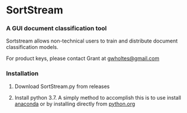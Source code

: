 # SortStream
### A GUI document classification tool

Sortstream allows non-technical users to train and distribute document classification models.

For product keys, please contact Grant at gwholtes@gmail.com

### Installation 

1) Download SortStream.py from releases

2) Install python 3.7. A simply method to accomplish this is to use install [anaconda](https://docs.anaconda.com/anaconda/install/) or by installing directly from [python.org](https://www.python.org/downloads/)
